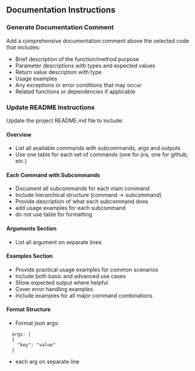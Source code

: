 ## Documentation Instructions

### Generate Documentation Comment

Add a comprehensive documentation comment above the selected code that includes:

- Brief description of the function/method purpose
- Parameter descriptions with types and expected values
- Return value description with type
- Usage examples
- Any exceptions or error conditions that may occur
- Related functions or dependencies if applicable

### Update README Instructions

Update the project README.md file to include:

#### Overview

- List all available commands with subcommands, args and outputs
- Use one table for each set of commands (one for jira, one for github, etc.)

#### Each Command with Subcommands

- Document all subcommands for each main command
- Include hierarchical structure (command -> subcommand)
- Provide description of what each subcommand does
- add usage examples for each subcommand
- do not use table for formatting

#### Arguments Section

- List all argument on separate lines

#### Examples Section

- Provide practical usage examples for common scenarios
- Include both basic and advanced use cases
- Show expected output where helpful
- Cover error handling examples
- Include examples for all major command combinations

#### Format Structure

- Format json args:

```
  args: |
  {
    "key": "value"
  }
```

- each arg on separate line
